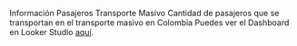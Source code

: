 Información Pasajeros Transporte Masivo
    Cantidad de pasajeros que se transportan en el transporte masivo en Colombia
    Puedes ver el Dashboard en Looker Studio [aquí](https://lookerstudio.google.com/reporting/0264dcce-45e0-4eda-a663-11ccf945ef83). 
